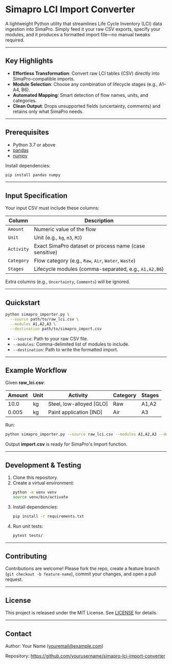 # Simapro LCI Import Converter

A lightweight Python utility that streamlines Life Cycle Inventory (LCI) data ingestion into SimaPro. Simply feed it your raw CSV exports, specify your modules, and it produces a formatted import file—no manual tweaks required.

---

## Key Highlights

- **Effortless Transformation**: Convert raw LCI tables (CSV) directly into SimaPro-compatible imports.
- **Module Selection**: Choose any combination of lifecycle stages (e.g., A1–A4, B6).
- **Automated Mapping**: Smart detection of flow names, units, and categories.
- **Clean Output**: Drops unsupported fields (uncertainty, comments) and retains only what SimaPro needs.

---

## Prerequisites

- Python 3.7 or above
- [pandas](https://pandas.pydata.org/)
- [numpy](https://numpy.org/)

Install dependencies:

```bash
pip install pandas numpy
```

---

## Input Specification

Your input CSV must include these columns:

| Column           | Description                                                |
|------------------|------------------------------------------------------------|
| `Amount`         | Numeric value of the flow                                  |
| `Unit`           | Unit (e.g., `kg`, `m3`, `MJ`)                              |
| `Activity`       | Exact SimaPro dataset or process name (case sensitive)     |
| `Category`       | Flow category (e.g., `Raw`, `Air`, `Water`, `Waste`)       |
| `Stages`         | Lifecycle modules (comma-separated, e.g., `A1,A2,B6`)      |

Extra columns (e.g., `Uncertainty`, `Comments`) will be ignored.

---

## Quickstart

```bash
python simapro_importer.py \
  --source path/to/raw_lci.csv \
  --modules A1,A2,A3 \
  --destination path/to/simapro_import.csv
```

- `--source`: Path to your raw CSV file.
- `--modules`: Comma-delimited list of modules to include.
- `--destination`: Path to write the formatted import.

---

## Example Workflow

Given **raw_lci.csv**:

| Amount | Unit | Activity                     | Category | Stages |
|--------|------|------------------------------|----------|--------|
| 10.0   | kg   | Steel, low-alloyed [GLO]     | Raw      | A1,A2  |
| 0.005  | kg   | Paint application [IND]      | Air      | A3     |

Run:

```bash
python simapro_importer.py --source raw_lci.csv --modules A1,A2,A3 --destination import.csv
```

Output **import.csv** is ready for SimaPro's Import function.

---

## Development & Testing

1. Clone this repository.
2. Create a virtual environment:
   ```bash
   python -m venv venv
   source venv/bin/activate
   ```
3. Install dependencies:
   ```bash
   pip install -r requirements.txt
   ```
4. Run unit tests:
   ```bash
   pytest tests/
   ```

---

## Contributing

Contributions are welcome! Please fork the repo, create a feature branch (`git checkout -b feature-name`), commit your changes, and open a pull request.

---

## License

This project is released under the MIT License. See [LICENSE](LICENSE) for details.

---

## Contact

Author: Your Name (youremail@example.com)

Repository: https://github.com/yourusername/simapro-lci-import-converter

